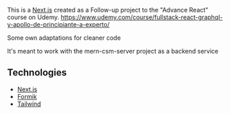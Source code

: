 This is a [Next.js](https://nextjs.org/) created as a Follow-up project to the "Advance React" course on Udemy. 
https://www.udemy.com/course/fullstack-react-graphql-y-apollo-de-principiante-a-experto/ 

Some own adaptations for cleaner code 

It's meant to work with the mern-csm-server project as a backend service

## Technologies

- [Next.js](https://nextjs.org/docs) 
- [Formik](https://jaredpalmer.com/formik/) 
- [Tailwind](https://tailwindcss.com/) 

